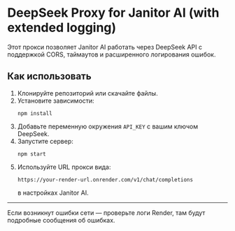 # DeepSeek Proxy for Janitor AI (with extended logging)

Этот прокси позволяет Janitor AI работать через DeepSeek API с поддержкой CORS, таймаутов и расширенного логирования ошибок.

## Как использовать

1. Клонируйте репозиторий или скачайте файлы.
2. Установите зависимости:
   ```
   npm install
   ```
3. Добавьте переменную окружения `API_KEY` с вашим ключом DeepSeek.
4. Запустите сервер:
   ```
   npm start
   ```
5. Используйте URL прокси вида:
   ```
   https://your-render-url.onrender.com/v1/chat/completions
   ```
   в настройках Janitor AI.

---

Если возникнут ошибки сети — проверьте логи Render, там будут подробные сообщения об ошибках.
